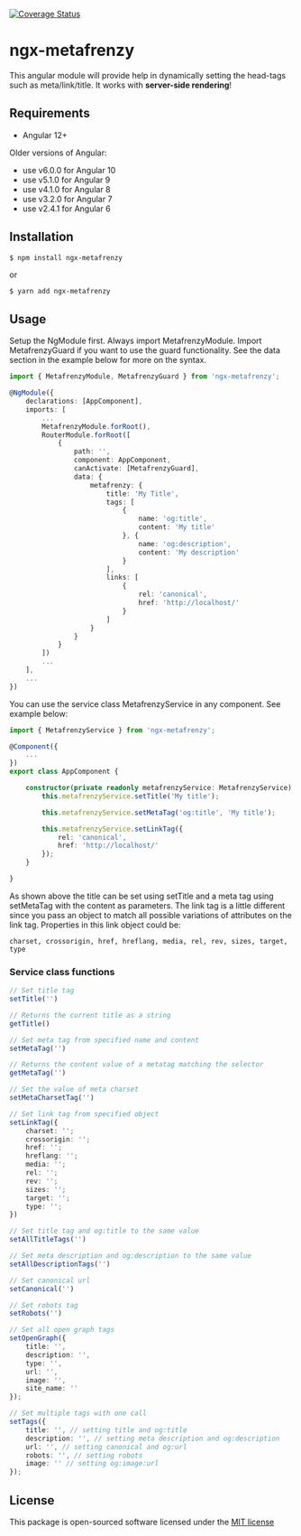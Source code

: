 [![Coverage Status](https://coveralls.io/repos/github/jenbuzz/ngx-metafrenzy/badge.svg?branch=master)](https://coveralls.io/github/jenbuzz/ngx-metafrenzy?branch=master)

# ngx-metafrenzy

This angular module will provide help in dynamically setting the head-tags such as meta/link/title. It works with **server-side rendering**!

## Requirements

- Angular 12+

Older versions of Angular:
- use v6.0.0 for Angular 10
- use v5.1.0 for Angular 9
- use v4.1.0 for Angular 8
- use v3.2.0 for Angular 7
- use v2.4.1 for Angular 6

## Installation

```bash
$ npm install ngx-metafrenzy
```
or
```
$ yarn add ngx-metafrenzy
```

## Usage

Setup the NgModule first. Always import MetafrenzyModule. Import MetafrenzyGuard if you want to use the guard functionality. See the data section in the example below for more on the syntax.

```typescript
import { MetafrenzyModule, MetafrenzyGuard } from 'ngx-metafrenzy';

@NgModule({
    declarations: [AppComponent],
    imports: [
        ...
        MetafrenzyModule.forRoot(),
        RouterModule.forRoot([
            {
                path: '',
                component: AppComponent,
                canActivate: [MetafrenzyGuard],
                data: { 
                    metafrenzy: {
                        title: 'My Title',
                        tags: [
                            {
                                name: 'og:title',
                                content: 'My title'
                            }, {
                                name: 'og:description',
                                content: 'My description'
                            }
                        ],
                        links: [
                            {
                                rel: 'canonical',
                                href: 'http://localhost/'
                            }
                        ]
                    }
                }
            }
        ])
        ...
    ],
    ...
})
```

You can use the service class MetafrenzyService in any component. See example below:

```typescript
import { MetafrenzyService } from 'ngx-metafrenzy';

@Component({
    ...
})
export class AppComponent {

    constructor(private readonly metafrenzyService: MetafrenzyService) {
        this.metafrenzyService.setTitle('My title');

        this.metafrenzyService.setMetaTag('og:title', 'My title');

        this.metafrenzyService.setLinkTag({
            rel: 'canonical',
            href: 'http://localhost/'
        });
    }

}
```

As shown above the title can be set using setTitle and a meta tag using setMetaTag with the content as parameters. The link tag is a little different since you pass an object to match all possible variations of attributes on the link tag. Properties in this link object could be:

``charset, crossorigin, href, hreflang, media, rel, rev, sizes, target, type``

### Service class functions
```typescript
// Set title tag
setTitle('')

// Returns the current title as a string
getTitle()

// Set meta tag from specified name and content
setMetaTag('')

// Returns the content value of a metatag matching the selector
getMetaTag('')

// Set the value of meta charset
setMetaCharsetTag('')

// Set link tag from specified object
setLinkTag({
    charset: '';
    crossorigin: '';
    href: '';
    hreflang: '';
    media: '';
    rel: '';
    rev: '';
    sizes: '';
    target: '';
    type: '';
})

// Set title tag and og:title to the same value
setAllTitleTags('')

// Set meta description and og:description to the same value
setAllDescriptionTags('')

// Set canonical url
setCanonical('')

// Set robots tag
setRobots('')

// Set all open graph tags
setOpenGraph({
    title: '', 
    description: '',
    type: '',
    url: '',
    image: '',
    site_name: ''
});

// Set multiple tags with one call
setTags({
    title: '', // setting title and og:title
    description: '', // setting meta description and og:description
    url: '', // setting canonical and og:url
    robots: '', // setting robots
    image: '' // setting og:image:url
});
```

## License
This package is open-sourced software licensed under the [MIT license](http://opensource.org/licenses/MIT)
